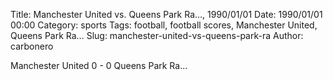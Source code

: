 Title: Manchester United vs. Queens Park Ra…, 1990/01/01
Date: 1990/01/01 00:00
Category: sports
Tags: football, football scores, Manchester United, Queens Park Ra…
Slug: manchester-united-vs-queens-park-ra
Author: carbonero


Manchester United 0 - 0 Queens Park Ra…
